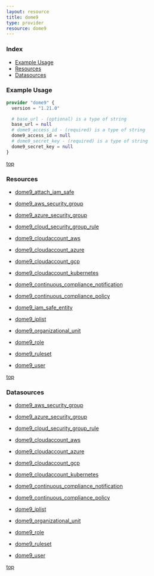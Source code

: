 ```yaml
---
layout: resource
title: dome9
type: provider
resource: dome9
---
```


### Index

- [Example Usage](#example-usage)
- [Resources](#resources)
- [Datasources](#datasources)

### Example Usage

```terraform
provider "dome9" {
  version = "1.21.0"

  # base_url - (optional) is a type of string
  base_url = null
  # dome9_access_id - (required) is a type of string
  dome9_access_id = null
  # dome9_secret_key - (required) is a type of string
  dome9_secret_key = null
}
```

[top](#index)

### Resources


- [dome9_attach_iam_safe](./r/dome9_attach_iam_safe.md)

- [dome9_aws_security_group](./r/dome9_aws_security_group.md)

- [dome9_azure_security_group](./r/dome9_azure_security_group.md)

- [dome9_cloud_security_group_rule](./r/dome9_cloud_security_group_rule.md)

- [dome9_cloudaccount_aws](./r/dome9_cloudaccount_aws.md)

- [dome9_cloudaccount_azure](./r/dome9_cloudaccount_azure.md)

- [dome9_cloudaccount_gcp](./r/dome9_cloudaccount_gcp.md)

- [dome9_cloudaccount_kubernetes](./r/dome9_cloudaccount_kubernetes.md)

- [dome9_continuous_compliance_notification](./r/dome9_continuous_compliance_notification.md)

- [dome9_continuous_compliance_policy](./r/dome9_continuous_compliance_policy.md)

- [dome9_iam_safe_entity](./r/dome9_iam_safe_entity.md)

- [dome9_iplist](./r/dome9_iplist.md)

- [dome9_organizational_unit](./r/dome9_organizational_unit.md)

- [dome9_role](./r/dome9_role.md)

- [dome9_ruleset](./r/dome9_ruleset.md)

- [dome9_user](./r/dome9_user.md)


[top](#index)

### Datasources


- [dome9_aws_security_group](./d/dome9_aws_security_group.md)

- [dome9_azure_security_group](./d/dome9_azure_security_group.md)

- [dome9_cloud_security_group_rule](./d/dome9_cloud_security_group_rule.md)

- [dome9_cloudaccount_aws](./d/dome9_cloudaccount_aws.md)

- [dome9_cloudaccount_azure](./d/dome9_cloudaccount_azure.md)

- [dome9_cloudaccount_gcp](./d/dome9_cloudaccount_gcp.md)

- [dome9_cloudaccount_kubernetes](./d/dome9_cloudaccount_kubernetes.md)

- [dome9_continuous_compliance_notification](./d/dome9_continuous_compliance_notification.md)

- [dome9_continuous_compliance_policy](./d/dome9_continuous_compliance_policy.md)

- [dome9_iplist](./d/dome9_iplist.md)

- [dome9_organizational_unit](./d/dome9_organizational_unit.md)

- [dome9_role](./d/dome9_role.md)

- [dome9_ruleset](./d/dome9_ruleset.md)

- [dome9_user](./d/dome9_user.md)


[top](#index)